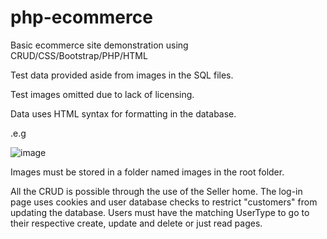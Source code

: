 # php-ecommerce
Basic ecommerce site demonstration using CRUD/CSS/Bootstrap/PHP/HTML

Test data provided aside from images in the SQL files.

Test images omitted due to lack of licensing. 

Data uses HTML syntax for formatting in the database. 

.e.g 

![image](https://user-images.githubusercontent.com/78054380/183245687-dba3db16-acfe-451d-852a-a836118ee390.png)

Images must be stored in a folder named images in the root folder.

All the CRUD is possible through the use of the Seller home.
The log-in page uses cookies and user database checks to restrict "customers" from updating the database.
Users must have the matching UserType to go to their respective create, update and delete or just read pages.

